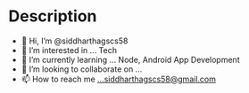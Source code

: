# Description
- 👋 Hi, I’m @siddharthagscs58
- 👀 I’m interested in ... Tech
- 🌱 I’m currently learning ... Node, Android App Development
- 💞️ I’m looking to collaborate on ...
- 📫 How to reach me ...siddharthagscs58@gmail.com

<!---
siddharthagscs58/siddharthagscs58 is a ✨ special ✨ repository because its `README.md` (this file) appears on your GitHub profile.
You can click the Preview link to take a look at your changes.
--->
